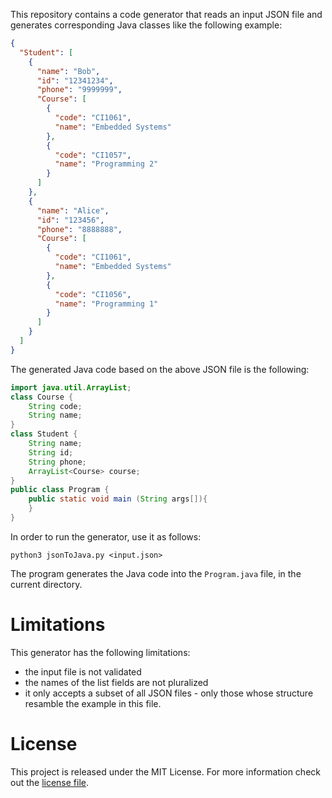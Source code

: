 This repository contains a code generator that reads an input JSON file and generates corresponding Java classes like the following example:

```json
{
  "Student": [
    {
      "name": "Bob",
      "id": "12341234",
      "phone": "9999999",
      "Course": [
        {
          "code": "CI1061",
          "name": "Embedded Systems"
        },
        {
          "code": "CI1057",
          "name": "Programming 2"
        }
      ]
    },
    {
      "name": "Alice",
      "id": "123456",
      "phone": "8888888",
      "Course": [
        {
          "code": "CI1061",
          "name": "Embedded Systems"
        },
        {
          "code": "CI1056",
          "name": "Programming 1"
        }
      ]
    }
  ]
}
```

The generated Java code based on the above JSON file is the following:

```java
import java.util.ArrayList;
class Course {
	String code;
	String name;
}
class Student {
	String name;
	String id;
	String phone;
	ArrayList<Course> course;
}
public class Program {
	public static void main (String args[]){
	}
}
```

In order to run the generator, use it as follows:

    python3 jsonToJava.py <input.json>

The program generates the Java code into the `Program.java` file, in the current directory.

# Limitations

This generator has the following limitations:
- the input file is not validated
- the names of the list fields are not pluralized
- it only accepts a subset of all JSON files - only those whose structure resamble the example in this file.

# License

This project is released under the MIT License. For more information check out the [license file](LICENSE.md).